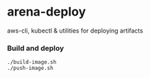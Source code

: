 # arena-deploy

aws-cli, kubectl & utilities for deploying artifacts

### Build and deploy
```
./build-image.sh
./push-image.sh
```